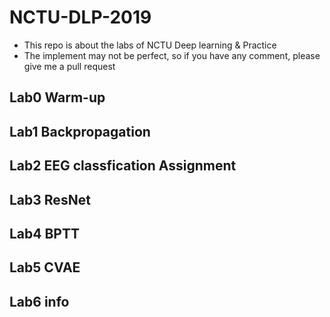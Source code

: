 # NCTU-DLP-2019
- This repo is about the labs of NCTU Deep learning & Practice
- The implement may not be perfect, so if you have any comment, please give me a pull request
## Lab0 Warm-up
## Lab1 Backpropagation
## Lab2 EEG classfication Assignment
## Lab3 ResNet
## Lab4 BPTT
## Lab5 CVAE
## Lab6 info

